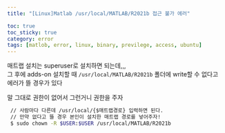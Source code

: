 ```yaml
---
title: "[Linux]Matlab /usr/local/MATLAB/R2021b 접근 불가 에러"

toc: true
toc_sticky: true
category: error
tags: [matlob, error, linux, binary, previlege, access, ubuntu]
---
```


매트랩 설치는 superuser로 설치하면 되는데,,, <br/>
그 후에 adds-on 설치할 때 `/usr/local/MATLAB/R2021b` 폴더에 write할 수 없다고 에러가 뜰 경우가 있다 <br/>

말 그대로 권한이 없어서 그런거니 권한을 주자 <br/>

~~~bash
 // 사람마다 다른데 /usr/local/{$매트랩경로} 입력하면 된다.
 // 만약 없다고 뜰 경우 본인이 설치한 매트랩 경로를 넣어주자!
 $ sudo chown -R $USER:$USER /usr/local/MATLAB/R2021b

~~~
